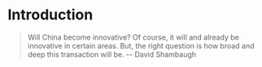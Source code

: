# Introduction

> Will China become innovative? Of course, it will and already be innovative in certain areas. But, the right question is how broad and deep this transaction will be. -- David Shambaugh





